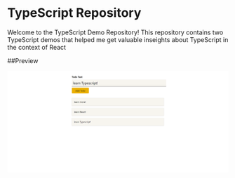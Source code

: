 # TypeScript Repository

Welcome to the TypeScript Demo Repository! This repository contains two TypeScript demos that helped me get valuable inseights about TypeScript in the context of React

##Preview

![Demo Screenshot](image.png)
